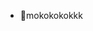 - 🌱mokokokokkk

<!---
hyeonjoo99/hyeonjoo99 is a ✨ special ✨ repository because its `README.md` (this file) appears on your GitHub profile.
You can click the Preview link to take a look at your changes.
--->
